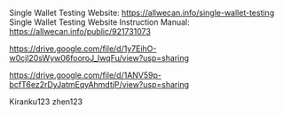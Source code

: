 
Single Wallet Testing Website:
https://allwecan.info/single-wallet-testing
Single Wallet Testing Website Instruction Manual:
https://allwecan.info/public/921731073

https://drive.google.com/file/d/1y7EihO-w0cjl20sWyw06fooroJ_IwqFu/view?usp=sharing

https://drive.google.com/file/d/1ANV59p-bcfT6ez2rDyJatmEqyAhmdtjP/view?usp=sharing

Kiranku123
zhen123
